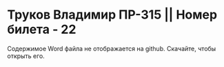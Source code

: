 # Труков Владимир ПР-315 || Номер билета - 22

Содержимое Word файла не отображается на github. Скачайте, чтобы открыть его.
